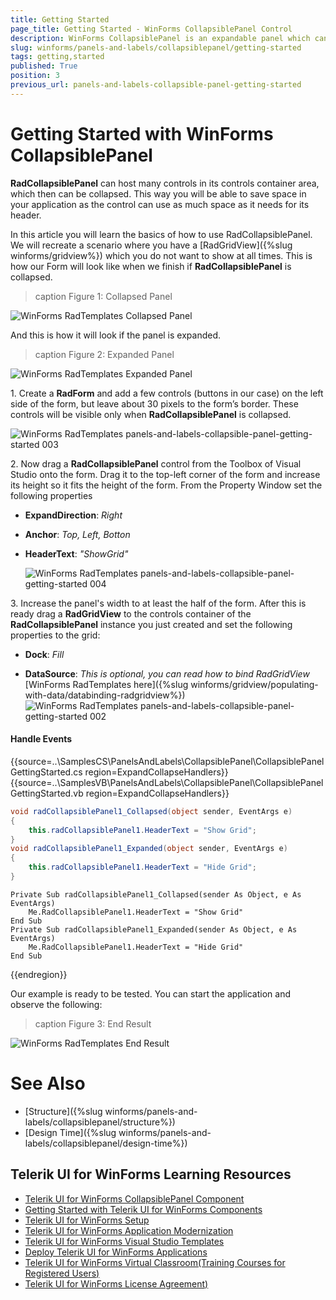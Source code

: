 ```yaml
---
title: Getting Started
page_title: Getting Started - WinForms CollapsiblePanel Control
description: WinForms CollapsiblePanel is an expandable panel which can host controls in its content area.
slug: winforms/panels-and-labels/collapsiblepanel/getting-started
tags: getting,started
published: True
position: 3
previous_url: panels-and-labels-collapsible-panel-getting-started
---
```


# Getting Started with WinForms CollapsiblePanel

__RadCollapsiblePanel__ can host many controls in its controls container area, which then can be collapsed. This way you will be able to save space in your application as the control can use as much space as it needs for its header. 

In this article you will learn the basics of how to use RadCollapsiblePanel. We will recreate a scenario where you have a [RadGridView]({%slug winforms/gridview%}) which you do not want to show at all times. This is how our Form will look like when we finish if **RadCollapsiblePanel** is collapsed.

>caption Figure 1: Collapsed Panel
>
![WinForms RadTemplates Collapsed Panel](images/panels-and-labels-collapsible-panel-getting-started001.png)

And this is how it will look if the panel is expanded.

>caption Figure 2: Expanded Panel
>
![WinForms RadTemplates Expanded Panel](images/panels-and-labels-collapsible-panel-getting-started002.png)

1\. Create a **RadForm** and add a few controls (buttons in our case) on the left side of the form, but leave about 30 pixels to the form’s border. These controls will be visible only when **RadCollapsiblePanel** is collapsed.

![WinForms RadTemplates panels-and-labels-collapsible-panel-getting-started 003](images/panels-and-labels-collapsible-panel-getting-started003.png)

2\. Now drag a **RadCollapsiblePanel** control from the Toolbox of Visual Studio onto the form. Drag it to the top-left corner of the form and increase its height so it fits the height of the form. From the Property Window set the following properties

* __ExpandDirection__: *Right*

* __Anchor__: *Top, Left, Botton*

* __HeaderText__: *"ShowGrid"*

    ![WinForms RadTemplates panels-and-labels-collapsible-panel-getting-started 004](images/panels-and-labels-collapsible-panel-getting-started004.png)

3\. Increase the panel's width to at least the half of the form. After this is ready drag a **RadGridView** to the controls container of the **RadCollapsiblePanel** instance you just created and set the following properties to the grid:

* __Dock__: *Fill*

* __DataSource__: *This is optional, you can read how to bind RadGridView* [WinForms RadTemplates here]({%slug winforms/gridview/populating-with-data/databinding-radgridview%})<br>![WinForms RadTemplates panels-and-labels-collapsible-panel-getting-started 002](images/panels-and-labels-collapsible-panel-getting-started002.png)

#### Handle Events

{{source=..\SamplesCS\PanelsAndLabels\CollapsiblePanel\CollapsiblePanelGettingStarted.cs region=ExpandCollapseHandlers}} 
{{source=..\SamplesVB\PanelsAndLabels\CollapsiblePanel\CollapsiblePanelGettingStarted.vb region=ExpandCollapseHandlers}} 

````C#
void radCollapsiblePanel1_Collapsed(object sender, EventArgs e)
{
    this.radCollapsiblePanel1.HeaderText = "Show Grid";
}
void radCollapsiblePanel1_Expanded(object sender, EventArgs e)
{
    this.radCollapsiblePanel1.HeaderText = "Hide Grid";
}

````
````VB.NET
Private Sub radCollapsiblePanel1_Collapsed(sender As Object, e As EventArgs)
    Me.RadCollapsiblePanel1.HeaderText = "Show Grid"
End Sub
Private Sub radCollapsiblePanel1_Expanded(sender As Object, e As EventArgs)
    Me.RadCollapsiblePanel1.HeaderText = "Hide Grid"
End Sub

````

{{endregion}} 

Our example is ready to be tested. You can start the application and observe the following:

>caption Figure 3: End Result
>
![WinForms RadTemplates End Result](images/panels-and-labels-collapsible-panel-getting-started005.gif)


# See Also

* [Structure]({%slug winforms/panels-and-labels/collapsiblepanel/structure%})
* [Design Time]({%slug winforms/panels-and-labels/collapsiblepanel/design-time%})

## Telerik UI for WinForms Learning Resources
* [Telerik UI for WinForms CollapsiblePanel Component](https://www.telerik.com/products/winforms/collapsiblepanel.aspx)
* [Getting Started with Telerik UI for WinForms Components](https://docs.telerik.com/devtools/winforms/getting-started/first-steps)
* [Telerik UI for WinForms Setup](https://docs.telerik.com/devtools/winforms/installation-and-upgrades/installing-on-your-computer)
* [Telerik UI for WinForms Application Modernization](https://docs.telerik.com/devtools/winforms/winforms-converter/overview)
* [Telerik UI for WinForms Visual Studio Templates](https://docs.telerik.com/devtools/winforms/visual-studio-integration/visual-studio-templates)
* [Deploy Telerik UI for WinForms Applications](https://docs.telerik.com/devtools/winforms/deployment-and-distribution/application-deployment)
* [Telerik UI for WinForms Virtual Classroom(Training Courses for Registered Users)](https://learn.telerik.com/learn/course/external/view/elearning/17/telerik-ui-for-winforms)
* [Telerik UI for WinForms License Agreement)](https://www.telerik.com/purchase/license-agreement/winforms-dlw-s)

